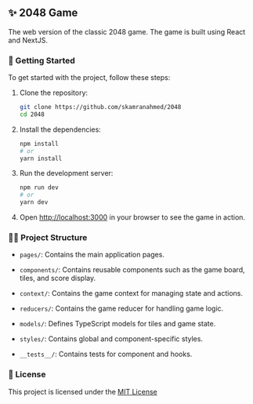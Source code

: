 ## ✨ 2048 Game

The web version of the classic 2048 game. The game is built using React and NextJS.

### 🚀 Getting Started

To get started with the project, follow these steps:

1. Clone the repository:
   ```bash
   git clone https://github.com/skamranahmed/2048
   cd 2048
   ```

2. Install the dependencies:
   ```bash
   npm install
   # or
   yarn install
   ```

3. Run the development server:
   ```bash
   npm run dev
   # or
   yarn dev
   ```

4. Open [http://localhost:3000](http://localhost:3000) in your browser to see the game in action.

### 👨‍💻 Project Structure

- `pages/`: Contains the main application pages.

- `components/`: Contains reusable components such as the game board, tiles, and score display.

- `context/`: Contains the game context for managing state and actions.

- `reducers/`: Contains the game reducer for handling game logic.

- `models/`: Defines TypeScript models for tiles and game state.

- `styles/`: Contains global and component-specific styles.

- `__tests__/`: Contains tests for component and hooks.


### 📝 License
This project is licensed under the [MIT License](https://choosealicense.com/licenses/mit/)